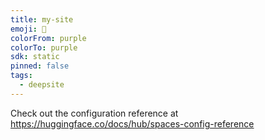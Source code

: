 ```yaml
---
title: my-site
emoji: 🐳
colorFrom: purple
colorTo: purple
sdk: static
pinned: false
tags:
  - deepsite
---
```


Check out the configuration reference at https://huggingface.co/docs/hub/spaces-config-reference